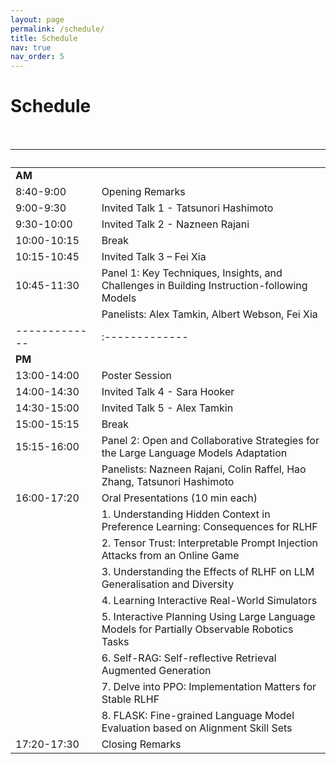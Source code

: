 ```yaml
---
layout: page
permalink: /schedule/
title: Schedule
nav: true
nav_order: 5
---
```

# Schedule
<br>

| &nbsp;&nbsp;&nbsp;&nbsp;&nbsp;&nbsp;&nbsp;&nbsp;&nbsp;&nbsp;&nbsp;&nbsp;&nbsp; | &nbsp;&nbsp;&nbsp;|
|-------------|:-------------|
|__AM__&nbsp;&nbsp;&nbsp;&nbsp;&nbsp;&nbsp;&nbsp;&nbsp;&nbsp;&nbsp;&nbsp;&nbsp;&nbsp;&nbsp;&nbsp;&nbsp;&nbsp;&nbsp;&nbsp;&nbsp;||
| 8:40-9:00 | Opening Remarks |
| 9:00-9:30 | Invited Talk 1 - Tatsunori Hashimoto |
| 9:30-10:00 | Invited Talk 2 - Nazneen Rajani |
| 10:00-10:15 | Break |
| 10:15-10:45 | Invited Talk 3 – Fei Xia |
| 10:45-11:30 | Panel 1: Key Techniques, Insights, and Challenges in Building Instruction-following Models
|  | Panelists: Alex Tamkin, Albert Webson, Fei Xia |
|-------------|:-------------|
|__PM__||
| 13:00-14:00 | Poster Session |
| 14:00-14:30 | Invited Talk 4 - Sara Hooker |
| 14:30-15:00 | Invited Talk 5 - Alex Tamkin |
| 15:00-15:15 | Break  |
| 15:15-16:00  | Panel 2: Open and Collaborative Strategies for the Large Language Models Adaptation|
|  | Panelists: Nazneen Rajani, Colin Raffel, Hao Zhang, Tatsunori Hashimoto |
| 16:00-17:20 | Oral Presentations (10 min each) |
| | 1. Understanding Hidden Context in Preference Learning: Consequences for RLHF |
| | 2. Tensor Trust: Interpretable Prompt Injection Attacks from an Online Game |
| | 3. Understanding the Effects of RLHF on LLM Generalisation and Diversity |
| | 4. Learning Interactive Real-World Simulators |
| | 5. Interactive Planning Using Large Language Models for Partially Observable Robotics Tasks |
| | 6. Self-RAG: Self-reflective Retrieval Augmented Generation |
| | 7. Delve into PPO: Implementation Matters for Stable RLHF |
| | 8. FLASK: Fine-grained Language Model Evaluation based on Alignment Skill Sets |
| 17:20-17:30 | Closing Remarks |

